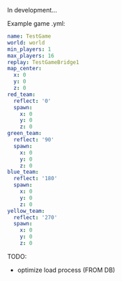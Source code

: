 In development...

Example game .yml:
```yml
name: TestGame
world: world
min_players: 1
max_players: 16
replay: TestGameBridge1
map_center:
  x: 0
  y: 0
  z: 0
red_team:
  reflect: '0'
  spawn:
    x: 0
    y: 0
    z: 0
green_team:
  reflect: '90'
  spawn:
    x: 0
    y: 0
    z: 0
blue_team:
  reflect: '180'
  spawn:
    x: 0
    y: 0
    z: 0
yellow_team:
  reflect: '270'
  spawn:
    x: 0
    y: 0
    z: 0
```

TODO:
- optimize load process (FROM DB)